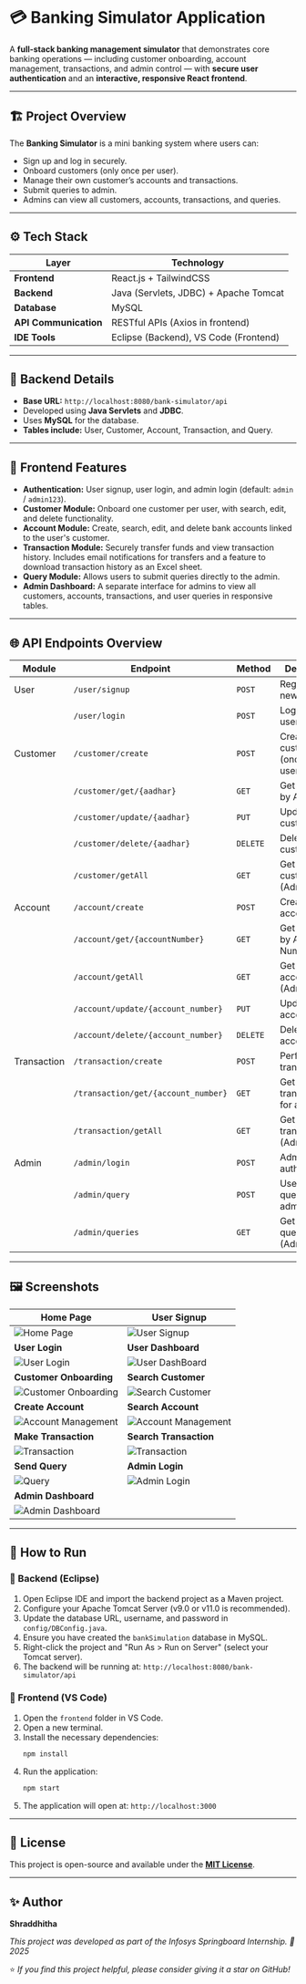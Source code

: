 
# 💳 Banking Simulator Application

A **full-stack banking management simulator** that demonstrates core banking operations — including customer onboarding, account management, transactions, and admin control — with **secure user authentication** and an **interactive, responsive React frontend**.

---

## 🏗️ Project Overview

The **Banking Simulator** is a mini banking system where users can:
- Sign up and log in securely.
- Onboard customers (only once per user).
- Manage their own customer’s accounts and transactions.
- Submit queries to admin.
- Admins can view all customers, accounts, transactions, and queries.

---

## ⚙️ Tech Stack

| Layer | Technology |
|--------|-------------|
| **Frontend** | React.js  + TailwindCSS |
| **Backend** | Java (Servlets, JDBC) + Apache Tomcat |
| **Database** | MySQL |
| **API Communication** | RESTful APIs (Axios in frontend) |
| **IDE Tools** | Eclipse (Backend), VS Code (Frontend) |

---

## 🧩 Backend Details

- **Base URL:** `http://localhost:8080/bank-simulator/api`
- Developed using **Java Servlets** and **JDBC**.
- Uses **MySQL** for the database.
- **Tables include:** User, Customer, Account, Transaction, and Query.


-----

## 🚀 Frontend Features
* **Authentication:** User signup, user login, and admin login (default: `admin` / `admin123`).
* **Customer Module:** Onboard one customer per user, with search, edit, and delete functionality.
* **Account Module:** Create, search, edit, and delete bank accounts linked to the user's customer.
* **Transaction Module:** Securely transfer funds and view transaction history. Includes email notifications for transfers and a feature to download transaction history as an Excel sheet.
* **Query Module:** Allows users to submit queries directly to the admin.
* **Admin Dashboard:** A separate interface for admins to view all customers, accounts, transactions, and user queries in responsive tables.
-----

## 🌐 API Endpoints Overview

| Module | Endpoint | Method | Description |
|---|---|---|---|
| User | `/user/signup` | `POST` | Register a new user |
| | `/user/login` | `POST` | Login existing user |
| Customer | `/customer/create` | `POST` | Create new customer (once per user) |
| | `/customer/get/{aadhar}` | `GET` | Get customer by Aadhar |
| | `/customer/update/{aadhar}` | `PUT` | Update customer |
| | `/customer/delete/{aadhar}` | `DELETE` | Delete customer |
| | `/customer/getAll` | `GET` | Get all customers (Admin) |
| Account | `/account/create` | `POST` | Create account |
| | `/account/get/{accountNumber}` | `GET` | Get account by Account Number |
| | `/account/getAll` | `GET` | Get all accounts (Admin) |
| | `/account/update/{account_number}` | `PUT` | Update account |
| | `/account/delete/{account_number}` | `DELETE` | Delete account |
| Transaction | `/transaction/create` | `POST` | Perform transaction |
| | `/transaction/get/{account_number}` | `GET` | Get transactions for account |
| | `/transaction/getAll` | `GET` | Get all transactions (Admin) |
| Admin | `/admin/login` | `POST` | Admin authentication |
| | `/admin/query` | `POST` | User sends query to admin |
| | `/admin/queries` | `GET` | Get all user queries (Admin) |

-----



## 🖼️ Screenshots

| Home Page | User Signup |
|---|---|
| ![Home Page](./Banking%20Simulator/screenshots/home.jpg) | ![User Signup](./Banking%20Simulator/screenshots/signup.jpg) |
| **User Login** | **User Dashboard** |
| ![User Login](./Banking%20Simulator/screenshots/login.jpg) | ![User DashBoard](./Banking%20Simulator/screenshots/user_dashboard.jpg) |
| **Customer Onboarding** | **Search Customer** |
| ![Customer Onboarding](./Banking%20Simulator/screenshots/create_customer.jpg) | ![Search Customer](./Banking%20Simulator/screenshots/search_customer.jpg) |
| **Create Account** | **Search Account** |
| ![Account Management](./Banking%20Simulator/screenshots/create_account.jpg) | ![Account Management](./Banking%20Simulator/screenshots/search_account.jpg) |
| **Make Transaction** | **Search Transaction** |
| ![Transaction](./Banking%20Simulator/screenshots/make_transaction.jpg) | ![Transaction](./Banking%20Simulator/screenshots/search_transaction.jpg) |
| **Send Query** | **Admin Login** |
| ![Query](./Banking%20Simulator/screenshots/send_query.jpg) | ![Admin Login](./Banking%20Simulator/screenshots/admin_login.jpg) |
| **Admin Dashboard** |
| ![Admin Dashboard](./Banking%20Simulator/screenshots/admin_dashboard.jpg) | |
-----

## 🧰 How to Run

### 🔹 Backend (Eclipse)

1.  Open Eclipse IDE and import the backend project as a Maven project.
2.  Configure your Apache Tomcat Server (v9.0 or v11.0 is recommended).
3.  Update the database URL, username, and password in `config/DBConfig.java`.
4.  Ensure you have created the `bankSimulation` database in MySQL.
5.  Right-click the project and "Run As \> Run on Server" (select your Tomcat server).
6.  The backend will be running at: `http://localhost:8080/bank-simulator/api`

### 🔹 Frontend (VS Code)

1.  Open the `frontend` folder in VS Code.
2.  Open a new terminal.
3.  Install the necessary dependencies:
    ```bash
    npm install
    ```
4.  Run the application:
    ```bash
    npm start
    ```
5.  The application will open at: `http://localhost:3000`



-----

## 📜 License

This project is open-source and available under the **[MIT License](https://www.google.com/search?q=LICENSE)**.

-----

## ✨ Author

**Shraddhitha**

*This project was developed as part of the Infosys Springboard Internship.*
*📅 2025*

⭐ *If you find this project helpful, please consider giving it a star on GitHub\!*

```
